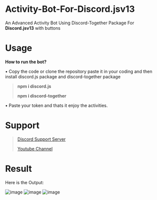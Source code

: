 # Activity-Bot-For-Discord.jsv13
An Advanced Activity Bot Using Discord-Together Package For **Discord.jsv13** with buttons

# Usage

__How to run the bot?__

• Copy the code or clone the repository paste it in your coding and then install discord.js package and discord-together package

> **npm i discord.js**
>
> **npm i discord-together**

• Paste your token and thats it enjoy the activities.

# Support

> [Discord Support Server](https://discord.gg/FdAPpZXpJF)
> 
> [Youtube Channel](https://www.youtube.com/channel/UCxLLUfZ-CXEgsJpZOe8pSPA)

# Result

Here is the Output: 

![image](https://user-images.githubusercontent.com/89440730/147867829-2f5ba7b6-26ac-45e7-86a6-d3099eb72035.png)
![image](https://user-images.githubusercontent.com/89440730/147867855-65bfaf6f-816b-471f-b59f-dd2365af7955.png)
![image](https://user-images.githubusercontent.com/89440730/147867885-41e6d2bb-c1da-4fcf-a6db-2c7a7d24304c.png)
